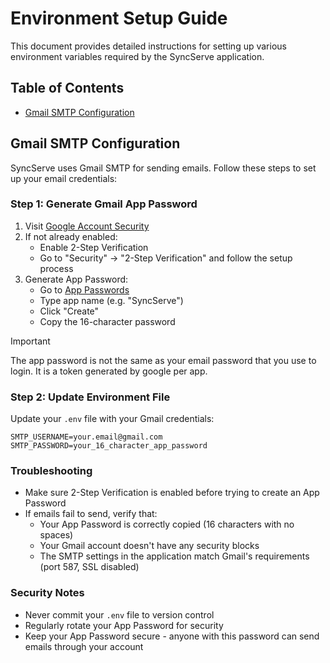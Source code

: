 # Environment Setup Guide

This document provides detailed instructions for setting up various environment variables required by the SyncServe application.

## Table of Contents
- [Gmail SMTP Configuration](#gmail-smtp-configuration)

## Gmail SMTP Configuration

SyncServe uses Gmail SMTP for sending emails. Follow these steps to set up your email credentials:

### Step 1: Generate Gmail App Password
1. Visit [Google Account Security](https://myaccount.google.com/security)
2. If not already enabled:
   - Enable 2-Step Verification
   - Go to "Security" → "2-Step Verification" and follow the setup process
3. Generate App Password:
   - Go to [App Passwords](https://myaccount.google.com/apppasswords)
   - Type app name (e.g. "SyncServe")
   - Click "Create"
   - Copy the 16-character password

> [!IMPORTANT]  
> The app password is not the same as your email password that you use to login. It is a token generated by google per app.

### Step 2: Update Environment File
Update your `.env` file with your Gmail credentials:
```env
SMTP_USERNAME=your.email@gmail.com
SMTP_PASSWORD=your_16_character_app_password
```

### Troubleshooting
- Make sure 2-Step Verification is enabled before trying to create an App Password
- If emails fail to send, verify that:
  - Your App Password is correctly copied (16 characters with no spaces)
  - Your Gmail account doesn't have any security blocks
  - The SMTP settings in the application match Gmail's requirements (port 587, SSL disabled)

### Security Notes
- Never commit your `.env` file to version control
- Regularly rotate your App Password for security
- Keep your App Password secure - anyone with this password can send emails through your account
